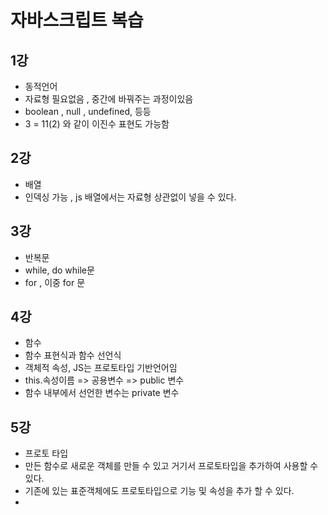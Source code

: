 # 자바스크립트 복습
## 1강
 - 동적언어
 - 자료형 필요없음 , 중간에 바꿔주는 과정이있음 
 - boolean , null , undefined, 등등 
 - 3 = 11(2) 와 같이 이진수 표현도 가능함 

## 2강
- 배열 
- 인덱싱 가능 , js 배열에서는 자료형 상관없이 넣을 수 있다.

## 3강
- 반복문
- while, do while문
- for , 이중 for 문 

## 4강
- 함수
- 함수 표현식과 함수 선언식 
- 객체적 속성, JS는  프로토타입 기반언어임 
- this.속성이름 => 공용변수 => public 변수 
- 함수 내부에서 선언한 변수는 private 변수 

## 5강
- 프로토 타입 
- 만든 함수로 새로운 객체를 만들 수 있고 거기서 프로토타입을 추가하여 사용할 수 있다.
- 기존에 있는 표준객체에도 프로토타입으로 기능 및 속성을 추가 할 수 있다.
-
